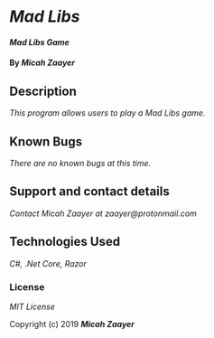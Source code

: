 # _Mad Libs_

#### _Mad Libs Game_

#### By _**Micah Zaayer**_

## Description

_This program allows users to play a Mad Libs game._


## Known Bugs

_There are no known bugs at this time._

## Support and contact details

_Contact Micah Zaayer at zaayer@protonmail.com_

## Technologies Used

_C#, .Net Core, Razor_

### License

*MIT License*

Copyright (c) 2019 **_Micah Zaayer_**
